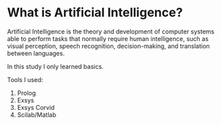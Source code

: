 # What is Artificial Intelligence?
Artificial Intelligence is the theory and development of computer systems able to perform tasks that normally require human intelligence, such as visual perception, speech recognition, decision-making, and translation between languages.

In this study I only learned basics.

Tools I used:
1. Prolog
2. Exsys
3. Exsys Corvid
4. Scilab/Matlab